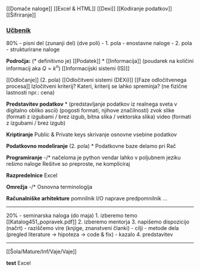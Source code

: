 [[Domače naloge]]
[[Excel & HTML]]
[[Dexi]]
[[Kodiranje podatkov]]
[[Šifriranje]]
### [Učbenik](https://lusy.fri.uni-lj.si/ucbenik/book/index.html)
80% - pisni del (zunanji del) (dve poli)
	- 1. pola - enostavne naloge
	- 2. pola - strukturirane naloge

**Področja:** (* definitivno je)
[[Podatek]] *
[[Informacija]] (poudarek na količini informacij aka $Q = k^n$)
[[Informacijski sistemi (IS)]]

[[Odločanje]] (2. pola)
[[Odločitveni sistemi (DEXi)]]
[[Faze odločitvenega procesa]]
Izločitveni kriterij?
Kateri, kriterij se lahko spreminja? (ne fizične lastnosti npr.: cena)

**Predstavitev podatkov** *
(predstavljanje podatkov iz realnega sveta v digitalno obliko ascii)
(pogosti formati, njihove značilnosti)
zvok
slike (formati z izgubami / brez izgub, bitna slika / vektorska slika)
video (formati z izgubami / brez izgub)

**Kriptiranje**
Public & Private keys
skrivanje osnovne vsebine podatkov

**Podatkovno modeliranje** (2. pola) *
Podatkovne baze
delamo pri Rač

**Programiranje** -/*
načeloma je python vendar lahko v poljubnem jeziku rešimo naloge
Rešitve so preproste, ne kompliciraj

**Razpredelnice**
Excel

**Omrežja** -/*
Osnovna terminologija

**Računalniške arhitekture**
pomnilnik
I/O naprave
predpomnilnik
...

---
20% - seminarska naloga (do maja)
	1. izberemo temo [[Katalog451_popravek.pdf]]
	2. izberemo mentorja
	3. napišemo dispozicijo (načrt)
		- raziščemo vire (knjige, znanstveni članki)
		- cilji
		- metode dela (pregled literature -> hipoteza -> code & fix)
		- kazalo
	4. predstavitev

---
[[Šola/Mature/Inf/Vaje/Vaje]]

**test**
Excel

